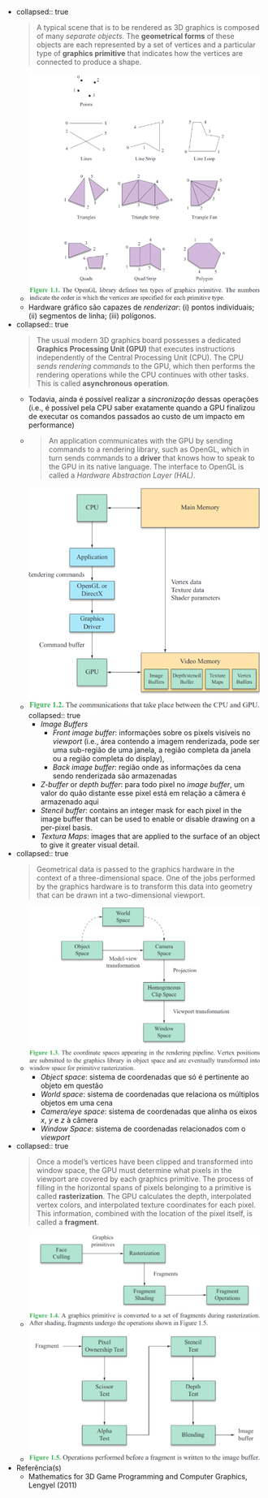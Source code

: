 - collapsed:: true
  > A typical scene that is to be rendered as 3D graphics is composed of many *separate objects*. The **geometrical forms** of these objects are each represented by a set of vertices and a particular type of **graphics primitive** that indicates how the vertices are connected to produce a shape.
	- ![image.png](../assets/image_1697296012704_0.png)
	- Hardware gráfico são capazes de *renderizar*: (i) pontos individuais; (ii) segmentos de linha; (iii) polígonos.
- collapsed:: true
  > The usual modern 3D graphics board possesses a dedicated **Graphics Processing Unit (GPU)** that executes instructions independently of the Central Processing Unit (CPU). The CPU *sends rendering commands* to the GPU, which then performs the rendering operations while the CPU continues with other tasks. This is called **asynchronous operation**.
	- Todavia, ainda é possível realizar a *sincronização* dessas operações (i.e., é possível pela CPU saber exatamente quando a GPU finalizou de executar os comandos passados ao custo de um impacto em performance)
	- > An application communicates with the GPU by sending commands to a rendering library, such as OpenGL, which in turn sends commands to a **driver** that knows how to speak to the GPU in its native language. The interface to OpenGL is called a *Hardware Abstraction Layer (HAL)*.
	- ![image.png](../assets/image_1697296354100_0.png)
	  collapsed:: true
		- *Image Buffers*
			- *Front image buffer*: informações sobre os pixels visíveis no *viewport* (i.e., área contendo a imagem renderizada, pode ser uma sub-região de uma janela, a região completa da janela ou a região completa do display),
			- *Back image buffer*: região onde as informações da cena sendo renderizada são armazenadas
		- *Z-buffer* or *depth buffer*: para todo pixel no *image buffer*, um valor do quão distante esse pixel está em relação a câmera é armazenado aqui
		- *Stencil buffer*: contains an integer mask for each pixel in the image buffer that can be used to enable or disable drawing on a per-pixel basis.
		- *Textura Maps*: images that are applied to the surface of an object to give it greater visual detail.
- collapsed:: true
  > Geometrical data is passed to the graphics hardware in the context of a three-dimensional space. One of the jobs performed by the graphics hardware is to transform this data into geometry that can be drawn int a two-dimensional viewport.
	- ![image.png](../assets/image_1697297270998_0.png)
		- *Object space*: sistema de coordenadas que só é pertinente ao objeto em questão
		- *World space*: sistema de coordenadas que relaciona os múltiplos objetos em uma cena
		- *Camera/eye space*: sistema de coordenadas que alinha os eixos $x$, $y$ e $z$ à câmera
		- *Window Space*: sistema de coordenadas relacionados com o *viewport*
- collapsed:: true
  > Once a model’s vertices have been clipped and transformed into window space, the GPU must determine what pixels in the viewport are covered by each graphics primitive. The process of filling in the horizontal spans of pixels belonging to a primitive is called **rasterization**. The GPU calculates the depth, interpolated vertex colors, and interpolated texture coordinates for each pixel. This information, combined with the location of the pixel itself, is called a **fragment**.
	- ![image.png](../assets/image_1697297606730_0.png)
	- ![image.png](../assets/image_1697297677371_0.png)
- Referência(s)
	- Mathematics for 3D Game Programming and Computer Graphics, Lengyel (2011)